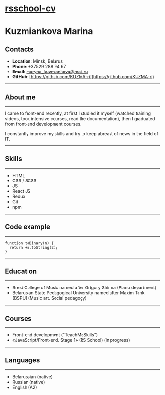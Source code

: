 # [**rsschool-cv**](https://KUZMA-ri.github.io/rsschool-cv/cv)


# Kuzmiankova Marina

## Contacts
* **Location**: Minsk, Belarus
* **Phone**: +37529 288 94 67
* **Email**: maryna_kuzmiankova@mail.ru 
* **GitHub**: [https://github.com/KUZMA-ri](https://github.com/KUZMA-ri)

***
## About me
***

I came to front-end recently, at first I studied it myself (watched training videos, took intensive courses, read the documentation), then I graduated from front-end development courses. 

I constantly improve my skills and try to keep abreast of news in the field of IT.
***
## Skills
***
* HTML
* CSS / SCSS
* JS
* React JS
* Redux
* Git
* npm
***
## Code example
***
```
function toBinary(n) {
  return +n.toString(2);
}
```
***
## Education
***
* Brest College of Music named after Grigory Shirma (Piano department)
*  Belarusian State Pedagogical University named after Maxim Tank (BSPU)
(Music art. Social pedagogy)

***
## Courses
***
* Front-end development ("TeachMeSkills")
* «JavaScript/Front-end. Stage 1» (RS School) (in progress)
***
## Languages
***
* Belarussian (native)
* Russian (native)
* English (A2)

